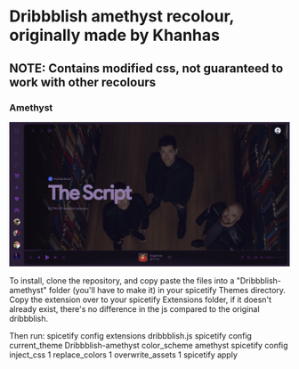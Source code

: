 # Dribbblish amethyst recolour, originally made by Khanhas

## NOTE: Contains modified css, not guaranteed to work with other recolours 
### Amethyst
![amethyst](amethyst.png)

To install, clone the repository, and copy paste the files into a "Dribbblish-amethyst" folder (you'll have to make it) in your spicetify Themes directory. 
Copy the extension over to your spicetify Extensions folder, if it doesn't already exist, there's no difference in the js compared to the original dribbblish.

Then run:
spicetify config extensions dribbblish.js
spicetify config current_theme Dribbblish-amethyst color_scheme amethyst
spicetify config inject_css 1 replace_colors 1 overwrite_assets 1
spicetify apply
